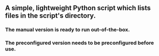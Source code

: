 ## A simple, lightweight Python script which lists files in the script's directory.
### The manual version is ready to run out-of-the-box. 
### The preconfigured version needs to be preconfigured before use.
